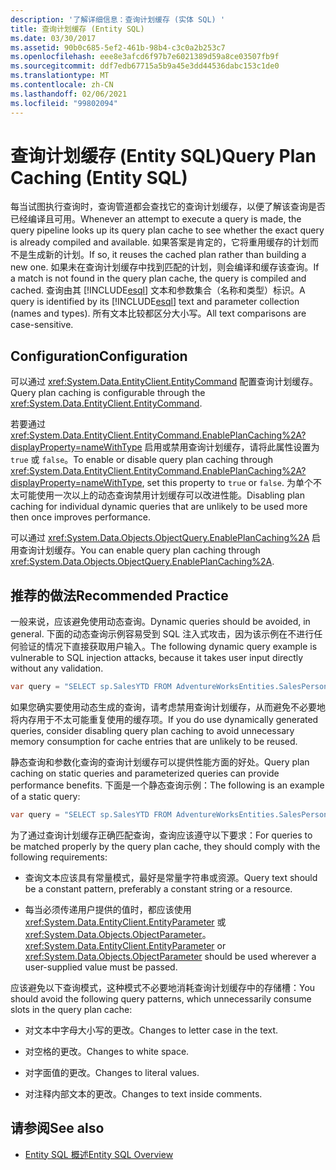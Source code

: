 ```yaml
---
description: '了解详细信息：查询计划缓存 (实体 SQL) '
title: 查询计划缓存 (Entity SQL)
ms.date: 03/30/2017
ms.assetid: 90b0c685-5ef2-461b-98b4-c3c0a2b253c7
ms.openlocfilehash: eee8e3afcd6f97b7e6021389d59a8ce03507fb9f
ms.sourcegitcommit: ddf7edb67715a5b9a45e3dd44536dabc153c1de0
ms.translationtype: MT
ms.contentlocale: zh-CN
ms.lasthandoff: 02/06/2021
ms.locfileid: "99802094"
---
```

# <a name="query-plan-caching-entity-sql"></a><span data-ttu-id="b674e-103">查询计划缓存 (Entity SQL)</span><span class="sxs-lookup"><span data-stu-id="b674e-103">Query Plan Caching (Entity SQL)</span></span>

<span data-ttu-id="b674e-104">每当试图执行查询时，查询管道都会查找它的查询计划缓存，以便了解该查询是否已经编译且可用。</span><span class="sxs-lookup"><span data-stu-id="b674e-104">Whenever an attempt to execute a query is made, the query pipeline looks up its query plan cache to see whether the exact query is already compiled and available.</span></span> <span data-ttu-id="b674e-105">如果答案是肯定的，它将重用缓存的计划而不是生成新的计划。</span><span class="sxs-lookup"><span data-stu-id="b674e-105">If so, it reuses the cached plan rather than building a new one.</span></span> <span data-ttu-id="b674e-106">如果未在查询计划缓存中找到匹配的计划，则会编译和缓存该查询。</span><span class="sxs-lookup"><span data-stu-id="b674e-106">If a match is not found in the query plan cache, the query is compiled and cached.</span></span> <span data-ttu-id="b674e-107">查询由其 [!INCLUDE[esql](../../../../../../includes/esql-md.md)] 文本和参数集合（名称和类型）标识。</span><span class="sxs-lookup"><span data-stu-id="b674e-107">A query is identified by its [!INCLUDE[esql](../../../../../../includes/esql-md.md)] text and parameter collection (names and types).</span></span> <span data-ttu-id="b674e-108">所有文本比较都区分大小写。</span><span class="sxs-lookup"><span data-stu-id="b674e-108">All text comparisons are case-sensitive.</span></span>  
  
## <a name="configuration"></a><span data-ttu-id="b674e-109">Configuration</span><span class="sxs-lookup"><span data-stu-id="b674e-109">Configuration</span></span>  

 <span data-ttu-id="b674e-110">可以通过 <xref:System.Data.EntityClient.EntityCommand> 配置查询计划缓存。</span><span class="sxs-lookup"><span data-stu-id="b674e-110">Query plan caching is configurable through the <xref:System.Data.EntityClient.EntityCommand>.</span></span>  
  
 <span data-ttu-id="b674e-111">若要通过 <xref:System.Data.EntityClient.EntityCommand.EnablePlanCaching%2A?displayProperty=nameWithType> 启用或禁用查询计划缓存，请将此属性设置为 `true` 或 `false`。</span><span class="sxs-lookup"><span data-stu-id="b674e-111">To enable or disable query plan caching through <xref:System.Data.EntityClient.EntityCommand.EnablePlanCaching%2A?displayProperty=nameWithType>, set this property to `true` or `false`.</span></span> <span data-ttu-id="b674e-112">为单个不太可能使用一次以上的动态查询禁用计划缓存可以改进性能。</span><span class="sxs-lookup"><span data-stu-id="b674e-112">Disabling plan caching for individual dynamic queries that are unlikely to be used more then once improves performance.</span></span>  
  
 <span data-ttu-id="b674e-113">可以通过 <xref:System.Data.Objects.ObjectQuery.EnablePlanCaching%2A> 启用查询计划缓存。</span><span class="sxs-lookup"><span data-stu-id="b674e-113">You can enable query plan caching through <xref:System.Data.Objects.ObjectQuery.EnablePlanCaching%2A>.</span></span>  
  
## <a name="recommended-practice"></a><span data-ttu-id="b674e-114">推荐的做法</span><span class="sxs-lookup"><span data-stu-id="b674e-114">Recommended Practice</span></span>  

 <span data-ttu-id="b674e-115">一般来说，应该避免使用动态查询。</span><span class="sxs-lookup"><span data-stu-id="b674e-115">Dynamic queries should be avoided, in general.</span></span> <span data-ttu-id="b674e-116">下面的动态查询示例容易受到 SQL 注入式攻击，因为该示例在不进行任何验证的情况下直接获取用户输入。</span><span class="sxs-lookup"><span data-stu-id="b674e-116">The following dynamic query example is vulnerable to SQL injection attacks, because it takes user input directly without any validation.</span></span>  
  
 ```csharp
 var query = "SELECT sp.SalesYTD FROM AdventureWorksEntities.SalesPerson as sp WHERE sp.EmployeeID = " + employeeTextBox.Text;  
 ```

 <span data-ttu-id="b674e-117">如果您确实要使用动态生成的查询，请考虑禁用查询计划缓存，从而避免不必要地将内存用于不太可能重复使用的缓存项。</span><span class="sxs-lookup"><span data-stu-id="b674e-117">If you do use dynamically generated queries, consider disabling query plan caching to avoid unnecessary memory consumption for cache entries that are unlikely to be reused.</span></span>  
  
 <span data-ttu-id="b674e-118">静态查询和参数化查询的查询计划缓存可以提供性能方面的好处。</span><span class="sxs-lookup"><span data-stu-id="b674e-118">Query plan caching on static queries and parameterized queries can provide performance benefits.</span></span> <span data-ttu-id="b674e-119">下面是一个静态查询示例：</span><span class="sxs-lookup"><span data-stu-id="b674e-119">The following is an example of a static query:</span></span>  
  
```csharp
var query = "SELECT sp.SalesYTD FROM AdventureWorksEntities.SalesPerson as sp";  
```  
  
 <span data-ttu-id="b674e-120">为了通过查询计划缓存正确匹配查询，查询应该遵守以下要求：</span><span class="sxs-lookup"><span data-stu-id="b674e-120">For queries to be matched properly by the query plan cache, they should comply with the following requirements:</span></span>  
  
- <span data-ttu-id="b674e-121">查询文本应该具有常量模式，最好是常量字符串或资源。</span><span class="sxs-lookup"><span data-stu-id="b674e-121">Query text should be a constant pattern, preferably a constant string or a resource.</span></span>  
  
- <span data-ttu-id="b674e-122">每当必须传递用户提供的值时，都应该使用 <xref:System.Data.EntityClient.EntityParameter> 或 <xref:System.Data.Objects.ObjectParameter>。</span><span class="sxs-lookup"><span data-stu-id="b674e-122"><xref:System.Data.EntityClient.EntityParameter> or <xref:System.Data.Objects.ObjectParameter> should be used wherever a user-supplied value must be passed.</span></span>  
  
 <span data-ttu-id="b674e-123">应该避免以下查询模式，这种模式不必要地消耗查询计划缓存中的存储槽：</span><span class="sxs-lookup"><span data-stu-id="b674e-123">You should avoid the following query patterns, which unnecessarily consume slots in the query plan cache:</span></span>  
  
- <span data-ttu-id="b674e-124">对文本中字母大小写的更改。</span><span class="sxs-lookup"><span data-stu-id="b674e-124">Changes to letter case in the text.</span></span>  
  
- <span data-ttu-id="b674e-125">对空格的更改。</span><span class="sxs-lookup"><span data-stu-id="b674e-125">Changes to white space.</span></span>  
  
- <span data-ttu-id="b674e-126">对字面值的更改。</span><span class="sxs-lookup"><span data-stu-id="b674e-126">Changes to literal values.</span></span>  
  
- <span data-ttu-id="b674e-127">对注释内部文本的更改。</span><span class="sxs-lookup"><span data-stu-id="b674e-127">Changes to text inside comments.</span></span>  
  
## <a name="see-also"></a><span data-ttu-id="b674e-128">请参阅</span><span class="sxs-lookup"><span data-stu-id="b674e-128">See also</span></span>

- [<span data-ttu-id="b674e-129">Entity SQL 概述</span><span class="sxs-lookup"><span data-stu-id="b674e-129">Entity SQL Overview</span></span>](entity-sql-overview.md)

